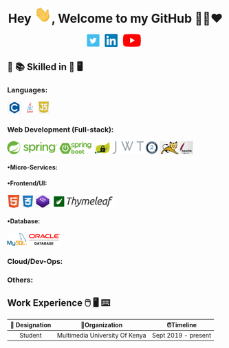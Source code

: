 <h1 align="center">Hey <img src="https://raw.githubusercontent.com/TMI-7/TMI-7/master/Hi.gif" width="40px" />, Welcome to my GitHub 👨‍💻❤️</h1>
<p align="center">
<a href="https://twitter.com/@tmi_collins"><img height="30" src="https://raw.githubusercontent.com/TMI-7/TMI-7/master/img/social/t.jpg"></a>&nbsp;&nbsp;
<a href="https://www.linkedin.com/in/colince-temoi/"><img height="30" src="https://raw.githubusercontent.com/TMI-7/TMI-7/master/img/social/l.png"></a>&nbsp;&nbsp;
<a href="https://www.youtube.com/channel/UCbaT59nazflZV5x2ryaHxNQ"><img height="30" src="https://raw.githubusercontent.com/TMI-7/TMI-7/master/img/social/Yt.png"></a>&nbsp;&nbsp;
</p>


## :open_book: :books: Skilled in :closed_book: :desktop_computer:


### Languages:
<code><img src="https://raw.githubusercontent.com/TMI-7/TMI-7/master/img/pl/c.png" height="30"></code>
<code><img src="https://raw.githubusercontent.com/TMI-7/TMI-7/master/img/pl/java.png" height="30"></code>
<code><img src="https://raw.githubusercontent.com/TMI-7/TMI-7/master/img/pl/js.png" height="30"></code>

### Web Development (Full-stack):
<code><img src="https://raw.githubusercontent.com/TMI-7/TMI-7/master/img/web/backend/spring-1.png" height="30"></code>
<code><img src="https://raw.githubusercontent.com/TMI-7/TMI-7/master/img/web/backend/spring-boot.png" height="30"></code>
<code><img src="https://raw.githubusercontent.com/TMI-7/TMI-7/master/img/web/security/security.png" height="30"></code>
<code><img src="https://raw.githubusercontent.com/TMI-7/TMI-7/master/img/web/security/jwt.png" height="30"></code>
<code><img src="https://raw.githubusercontent.com/TMI-7/TMI-7/master/img/web/security/oauth.png" height="30"></code>
<code><img src="https://raw.githubusercontent.com/TMI-7/TMI-7/master/img/web/backend/tomcat.jpg" height="30"></code>

#### •Micro-Services:


#### •Frontend/UI:
<code><img src="https://raw.githubusercontent.com/TMI-7/TMI-7/master/img/web/ui/html.png" height="30"></code>
<code><img src="https://raw.githubusercontent.com/TMI-7/TMI-7/master/img/web/ui/css.png" height="30"></code>
<code><img src="https://raw.githubusercontent.com/TMI-7/TMI-7/master/img/web/ui/bt.jpg" height="30"></code>
<code><img src="https://raw.githubusercontent.com/TMI-7/TMI-7/master/img/web/ui/thymeleaf.png" height="30"></code>

#### •Database:
<code><img src="https://raw.githubusercontent.com/TMI-7/TMI-7/master/img/db/mysql1.png" height="30"></code>
<code><img src="https://raw.githubusercontent.com/TMI-7/TMI-7/master/img/db/oracle.png" height="30"></code>

### Cloud/Dev-Ops:

### Others:

## Work Experience :computer_mouse: :desktop_computer: :keyboard:
| 💼 Designation |  🏢Organization | ⏰Timeline  |
| :-: | :-: | :-: |
| Student | Multimedia University Of Kenya | Sept 2019 - present |


